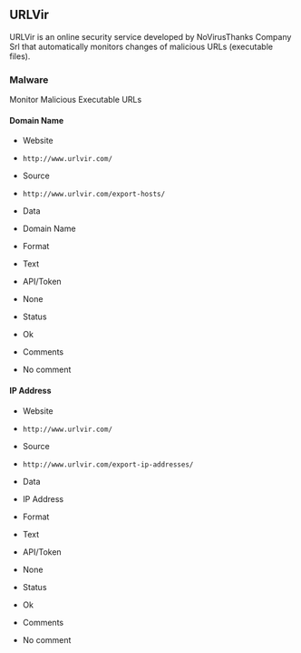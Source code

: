 ## URLVir

URLVir is an online security service developed by NoVirusThanks Company Srl that
automatically monitors changes of malicious URLs (executable files).

### Malware

Monitor Malicious Executable URLs

#### Domain Name
>
* Website
 - `http://www.urlvir.com/`
* Source
 - `http://www.urlvir.com/export-hosts/`
* Data
 - Domain Name
* Format
 - Text
* API/Token
 - None
* Status
 - Ok
* Comments
 - No comment

#### IP Address
>
* Website
 - `http://www.urlvir.com/`
* Source
 - `http://www.urlvir.com/export-ip-addresses/`
* Data
 - IP Address
* Format
 - Text
* API/Token
 - None
* Status
 - Ok
* Comments
 - No comment
